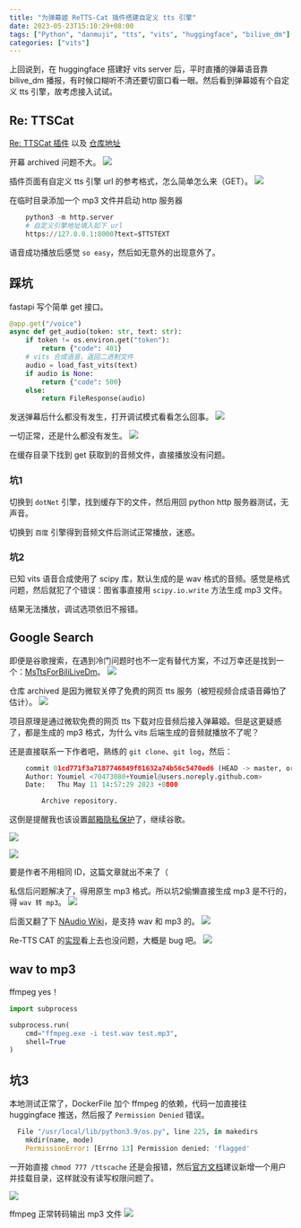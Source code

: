 ```yaml
---
title: "为弹幕姬 ReTTS-Cat 插件搭建自定义 tts 引擎"
date: 2023-05-23T15:10:29+08:00
tags: ["Python", "danmuji", "tts", "vits", "huggingface", "bilive_dm"]
categories: ["vits"]
---
```


上回说到，在 huggingface 搭建好 vits server 后，平时直播的弹幕语音靠 bilive_dm 播报，有时候口糊听不清还要切窗口看一眼。然后看到弹幕姬有个自定义 tts 引擎，故考虑接入试试。

## Re: TTSCat
[Re: TTSCat 插件](https://www.danmuji.org/plugins/Re-TTSCat) 以及 [仓库地址](https://github.com/Elepover/RE-TTSCat)

开幕 archived 问题不大。
![](https://s2.loli.net/2023/05/23/lUJhum3QTcxenri.png)

插件页面有自定义 tts 引擎 url 的参考格式，怎么简单怎么来（GET）。
![](https://s2.loli.net/2023/05/23/lTxAW7ejmJ21Bsb.png)

在临时目录添加一个 mp3 文件并启动 http 服务器
```python
    python3 -m http.server
    # 自定义引擎地址填入如下 url
    https://127.0.0.1:8000?text=$TTSTEXT
```

语音成功播放后感觉 `so easy`，然后如无意外的出现意外了。

## 踩坑
fastapi 写个简单 get 接口。
```python
@app.get("/voice")
async def get_audio(token: str, text: str):
    if token != os.environ.get("token"):
        return {"code": 401}
    # vits 合成语音，返回二进制文件
    audio = load_fast_vits(text)
    if audio is None:
        return {"code": 500}
    else:
        return FileResponse(audio)
```

发送弹幕后什么都没有发生，打开调试模式看看怎么回事。
![](https://s2.loli.net/2023/05/23/n4eYkaQROAhBG51.png)

一切正常，还是什么都没有发生。
![](https://s2.loli.net/2023/05/23/hJzGt91fqwTSBZR.png)

在缓存目录下找到 get 获取到的音频文件，直接播放没有问题。

### 坑1
切换到 `dotNet` 引擎，找到缓存下的文件，然后用回 python http 服务器测试，无声音。

切换到 `百度` 引擎得到音频文件后测试正常播放，迷惑。

### 坑2
已知 vits 语音合成使用了 scipy 库，默认生成的是 wav 格式的音频。感觉是格式问题，然后就犯了个错误：图省事直接用 `scipy.io.write` 方法生成 mp3 文件。

结果无法播放，调试选项依旧不报错。

## Google Search
即便是谷歌搜索，在遇到冷门问题时也不一定有替代方案，不过万幸还是找到一个：[MsTtsForBiliLiveDm](https://github.com/Youmiel/MsTtsForBiliLiveDm.git)。
![](https://s2.loli.net/2023/05/23/KLeUrgFGBPfIjxh.png)

仓库 archived 是因为微软关停了免费的网页 tts 服务（被短视频合成语音薅怕了估计）。
![](https://s2.loli.net/2023/05/23/x3k2NqPmWTszr1Q.png)

项目原理是通过微软免费的网页 tts 下载对应音频后接入弹幕姬。但是这更疑惑了，都是生成的 mp3 格式，为什么 vits 后端生成的音频就播放不了呢？

还是直接联系一下作者吧，熟练的 `git clone`、`git log`，然后：

```python
    commit 01cd771f3a7187746849f81632a74b56c5470ed6 (HEAD -> master, origin/master, origin/HEAD)
    Author: Youmiel <70473080+Youmiel@users.noreply.github.com>
    Date:   Thu May 11 14:57:29 2023 +0800

        Archive repository.
```

这倒是提醒我也该设置[邮箱隐私保护](https://docs.github.com/zh/enterprise-cloud@latest/account-and-profile/setting-up-and-managing-your-personal-account-on-github/managing-email-preferences/setting-your-commit-email-address)了，继续谷歌。

![](https://s2.loli.net/2023/05/23/B9PfxjRVsGvYhpi.png)

![](https://s2.loli.net/2023/05/23/VXRUrbxTpYm2Zj7.png)

要是作者不用相同 ID，这篇文章就出不来了（

私信后问题解决了，得用原生 mp3 格式。所以坑2偷懒直接生成 mp3 是不行的，得 `wav 转 mp3`。
![](https://s2.loli.net/2023/05/23/fSKUhQzT7dBcL3W.png)

后面又翻了下 [NAudio Wiki](https://github.com/naudio/NAudio/wiki/Playing-an-Audio-File#loading-the-file)，是支持 wav 和 mp3 的。
![](https://s2.loli.net/2023/05/23/9WCrXQPwvOAUY5D.png)

Re-TTS CAT 的[实现](https://github.com/Elepover/RE-TTSCat/blob/81f2bdcc678af3f71f47351317ed522f7dfe0f17/Re_TTSCat/TTSHelper/TTSPlayer.Play.cs)看上去也没问题，大概是 bug 吧。
![](https://s2.loli.net/2023/05/23/sWVUgHxAqz5BoOu.png)

## wav to mp3
ffmpeg yes！
```python
import subprocess

subprocess.run(
    cmd="ffmpeg.exe -i test.wav test.mp3",
    shell=True
)
```

## 坑3
本地测试正常了，DockerFile 加个 ffmpeg 的依赖，代码一加直接往 huggingface 推送，然后报了 `Permission Denied` 错误。

```python
  File "/usr/local/lib/python3.9/os.py", line 225, in makedirs
    mkdir(name, mode)
    PermissionError: [Errno 13] Permission denied: 'flagged'
```

一开始直接 `chmod 777 /ttscache` 还是会报错，然后[官方文档](https://huggingface.co/docs/hub/spaces-sdks-docker)建议新增一个用户并挂载目录，这样就没有读写权限问题了。

![](https://s2.loli.net/2023/05/23/UDnHWqtBa98IoSN.png)

ffmpeg 正常转码输出 mp3 文件
![](https://s2.loli.net/2023/05/23/zRxQohDJHSWmUjC.png)